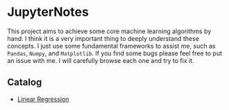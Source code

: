 # JupyterNotes
This project aims to achieve some core machine learning algorithms by hand. I think it is a very important thing to deeply understand these concepts. I just use some fundamental frameworks to assist me, such as `Pandas`, `Numpy`, and `Matplotlib`. If you find some bugs please feel free to put an issue with me. I will carefully browse each one and try to fix it.

## Catalog

- [Linear Regression](https://github.com/ZhangYizhe/JupyterNotes/blob/ac5b24c7b31396995335d831af93576276cc6255/house-price-predict/LinearRegression.ipynb)

